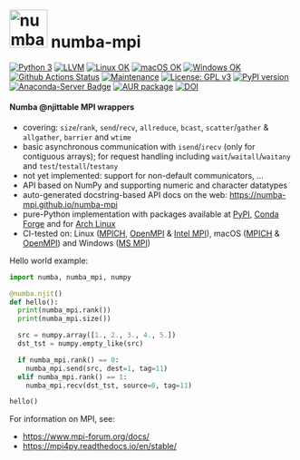 # <img src="https://raw.githubusercontent.com/numba-mpi/numba-mpi/main/.github/numba_mpi_logo.svg" style="height:50pt" alt="numba-mpi logo"> numba-mpi

[![Python 3](https://img.shields.io/static/v1?label=Python&logo=Python&color=3776AB&message=3)](https://www.python.org/)
[![LLVM](https://img.shields.io/static/v1?label=LLVM&logo=LLVM&color=gold&message=Numba)](https://numba.pydata.org)
[![Linux OK](https://img.shields.io/static/v1?label=Linux&logo=Linux&color=yellow&message=%E2%9C%93)](https://en.wikipedia.org/wiki/Linux)
[![macOS OK](https://img.shields.io/static/v1?label=macOS&logo=Apple&color=silver&message=%E2%9C%93)](https://en.wikipedia.org/wiki/macOS)
[![Windows OK](https://img.shields.io/static/v1?label=Windows&logo=Windows&color=white&message=%E2%9C%93)](https://en.wikipedia.org/wiki/Windows)
[![Github Actions Status](https://github.com/numba-mpi/numba-mpi/workflows/tests+pypi/badge.svg?branch=main)](https://github.com/numba-mpi/numba-mpi/actions/workflows/tests+pypi.yml)
[![Maintenance](https://img.shields.io/badge/Maintained%3F-yes-green.svg)](https://GitHub.com/numba-mpi/numba-mpi/graphs/commit-activity)
[![License: GPL v3](https://img.shields.io/badge/License-GPL%20v3-blue.svg)](https://www.gnu.org/licenses/gpl-3.0.html)
[![PyPI version](https://badge.fury.io/py/numba-mpi.svg)](https://pypi.org/project/numba-mpi)
[![Anaconda-Server Badge](https://anaconda.org/conda-forge/numba-mpi/badges/version.svg)](https://anaconda.org/conda-forge/numba-mpi)
[![AUR package](https://repology.org/badge/version-for-repo/aur/python:numba-mpi.svg)](https://aur.archlinux.org/packages/python-numba-mpi)
[![DOI](https://zenodo.org/badge/316911228.svg)](https://zenodo.org/badge/latestdoi/316911228)

#### Numba @njittable MPI wrappers
- covering: `size`/`rank`, `send`/`recv`, `allreduce`, `bcast`, `scatter`/`gather` & `allgather`, `barrier` and `wtime`
- basic asynchronous communication with `isend`/`irecv` (only for contiguous arrays); for request handling including `wait`/`waitall`/`waitany` and `test`/`testall`/`testany`
- not yet implemented: support for non-default communicators, ...
- API based on NumPy and supporting numeric and character datatypes 
- auto-generated docstring-based API docs on the web: https://numba-mpi.github.io/numba-mpi
- pure-Python implementation with packages available at [PyPI](https://pypi.org/project/numba-mpi), [Conda Forge](https://anaconda.org/conda-forge/numba-mpi) and for [Arch Linux](https://aur.archlinux.org/packages/python-numba-mpi)
- CI-tested on: Linux ([MPICH](https://www.mpich.org/), [OpenMPI](https://www.open-mpi.org/doc/) & [Intel MPI](https://www.intel.com/content/www/us/en/developer/tools/oneapi/mpi-library.html)), macOS ([MPICH](https://www.mpich.org/) & [OpenMPI](https://www.open-mpi.org/doc/)) and Windows ([MS MPI](https://docs.microsoft.com/en-us/message-passing-interface/microsoft-mpi))

Hello world example:
```python
import numba, numba_mpi, numpy

@numba.njit()
def hello():
  print(numba_mpi.rank())
  print(numba_mpi.size())

  src = numpy.array([1., 2., 3., 4., 5.])
  dst_tst = numpy.empty_like(src)

  if numba_mpi.rank() == 0:
    numba_mpi.send(src, dest=1, tag=11)
  elif numba_mpi.rank() == 1:
    numba_mpi.recv(dst_tst, source=0, tag=11)

hello()
```

For information on MPI, see:
- https://www.mpi-forum.org/docs/
- https://mpi4py.readthedocs.io/en/stable/
